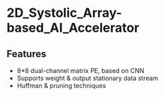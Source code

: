 # 2D_Systolic_Array-based_AI_Accelerator
## Features
- 8*8 dual-channel matrix PE, based on CNN
- Supports weight & output stationary data stream
- Huffman & pruning techniques
